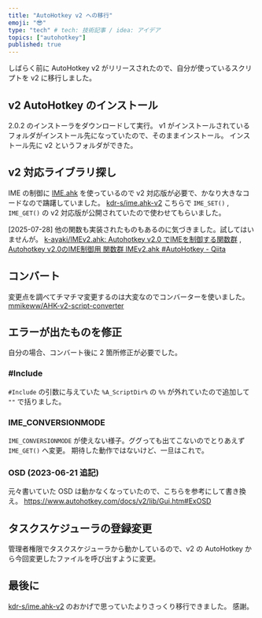 ```yaml
---
title: "AutoHotkey v2 への移行"
emoji: "😎"
type: "tech" # tech: 技術記事 / idea: アイデア
topics: ["autohotkey"]
published: true
---
```


しばらく前に AutoHotkey v2 がリリースされたので、自分が使っているスクリプトを v2 に移行しました。

## v2 AutoHotkey のインストール

2.0.2 のインストーラをダウンロードして実行。
v1 がインストールされているフォルダがインストール先になっていたので、そのままインストール。
インストール先に v2 というフォルダができた。

## v2 対応ライブラリ探し

IME の制御に [IME.ahk](https://w.atwiki.jp/eamat/pages/17.html) を使っているので v2 対応版が必要で、かなり大きなコードなので躊躇していました。
[kdr-s/ime.ahk-v2](https://github.com/kdr-s/ime.ahk-v2) こちらで `IME_SET()` , `IME_GET()` の v2 対応版が公開されていたので使わせてもらいました。

[2025-07-28] 他の関数も実装されたものもあるのに気づきました。試してはいませんが。
[k-ayaki/IMEv2.ahk: Autohotkey v2.0 でIMEを制御する関数群](https://github.com/k-ayaki/IMEv2.ahk) , [Autohotkey v2.0のIME制御用 関数群 IMEv2.ahk #AutoHotkey - Qiita](https://qiita.com/kenichiro_ayaki/items/d55005df2787da725c6f)

## コンバート

変更点を調べてチマチマ変更するのは大変なのでコンバーターを使いました。
[mmikeww/AHK-v2-script-converter](https://github.com/mmikeww/AHK-v2-script-converter)

## エラーが出たものを修正

自分の場合、コンバート後に 2 箇所修正が必要でした。

### #Include

`#Include` の引数に与えていた `%A_ScriptDir%` の `%%` が外れていたので追加して `""` で括りました。

### IME_CONVERSIONMODE

`IME_CONVERSIONMODE` が使えない様子。ググっても出てこないのでとりあえず `IME_GET()` へ変更。
期待した動作ではないけど、一旦はこれで。

### OSD (2023-06-21 追記)

元々書いていた OSD は動かなくなっていたので、こちらを参考にして書き換え。
https://www.autohotkey.com/docs/v2/lib/Gui.htm#ExOSD

## タスクスケジューラの登録変更

管理者権限でタスクスケジューラから動かしているので、v2 の AutoHotkey から今回変更したファイルを呼び出すように変更。

## 最後に

[kdr-s/ime.ahk-v2](https://github.com/kdr-s/ime.ahk-v2) のおかげで思っていたよりさっくり移行できました。
感謝。

